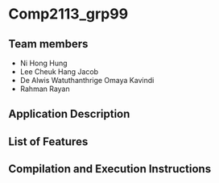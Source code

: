 # Comp2113_grp99

## Team members
- Ni Hong Hung
- Lee Cheuk Hang Jacob
- De Alwis Watuthanthrige Omaya Kavindi
- Rahman Rayan
## Application Description

## List of Features

## Compilation and Execution Instructions
